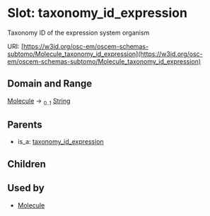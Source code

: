 
# Slot: taxonomy_id_expression

Taxonomy ID of the expression system organism

URI: [https://w3id.org/osc-em/oscem-schemas-subtomo/Molecule_taxonomy_id_expression](https://w3id.org/osc-em/oscem-schemas-subtomo/Molecule_taxonomy_id_expression)


## Domain and Range

[Molecule](Molecule.md) &#8594;  <sub>0..1</sub> [String](types/String.md)

## Parents

 *  is_a: [taxonomy_id_expression](taxonomy_id_expression.md)

## Children


## Used by

 * [Molecule](Molecule.md)
